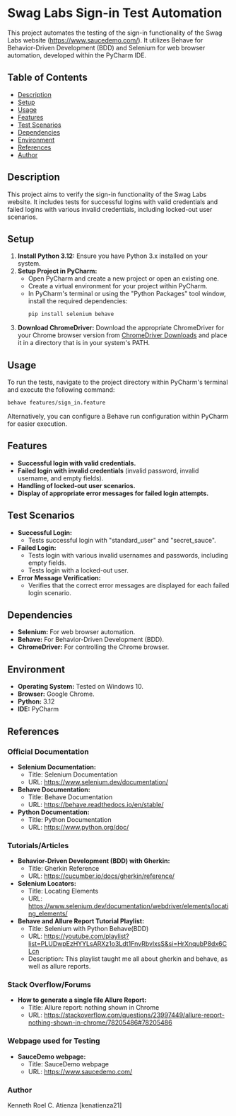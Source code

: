 # Swag Labs Sign-in Test Automation

This project automates the testing of the sign-in functionality of the Swag Labs website (https://www.saucedemo.com/). It utilizes Behave for Behavior-Driven Development (BDD) and Selenium for web browser automation, developed within the PyCharm IDE.

## Table of Contents

* [Description](#description)
* [Setup](#setup)
* [Usage](#usage)
* [Features](#features)
* [Test Scenarios](#test-scenarios)
* [Dependencies](#dependencies)
* [Environment](#environment)
* [References](#references)
* [Author](#author)

## Description <a id="description"></a>

This project aims to verify the sign-in functionality of the Swag Labs website. It includes tests for successful logins with valid credentials and failed logins with various invalid credentials, including locked-out user scenarios.

## Setup <a id="setup"></a>

1.  **Install Python 3.12:** Ensure you have Python 3.x installed on your system.
2.  **Setup Project in PyCharm:**
    * Open PyCharm and create a new project or open an existing one.
    * Create a virtual environment for your project within PyCharm.
    * In PyCharm's terminal or using the "Python Packages" tool window, install the required dependencies:
        ```bash
        pip install selenium behave
        ```
3.  **Download ChromeDriver:** Download the appropriate ChromeDriver for your Chrome browser version from [ChromeDriver Downloads](https://chromedriver.chromium.org/downloads) and place it in a directory that is in your system's PATH.

## Usage <a id="usage"></a>

To run the tests, navigate to the project directory within PyCharm's terminal and execute the following command:

```bash
behave features/sign_in.feature
```

Alternatively, you can configure a Behave run configuration within PyCharm for easier execution.

## Features <a id="features"></a>

* **Successful login with valid credentials.**
* **Failed login with invalid credentials** (invalid password, invalid username, and empty fields).
* **Handling of locked-out user scenarios.**
* **Display of appropriate error messages for failed login attempts.**

## Test Scenarios <a id="test-scenarios"></a>

* **Successful Login:**
    * Tests successful login with "standard\_user" and "secret\_sauce".
* **Failed Login:**
    * Tests login with various invalid usernames and passwords, including empty fields.
    * Tests login with a locked-out user.
* **Error Message Verification:**
    * Verifies that the correct error messages are displayed for each failed login scenario.

## Dependencies <a id="dependencies"></a>

* **Selenium:** For web browser automation.
* **Behave:** For Behavior-Driven Development (BDD).
* **ChromeDriver:** For controlling the Chrome browser.

## Environment <a id="environment"></a>

* **Operating System:** Tested on Windows 10.
* **Browser:** Google Chrome.
* **Python:** 3.12
* **IDE:** PyCharm

## References <a id="references"></a>

### Official Documentation

* **Selenium Documentation:**
    * Title: Selenium Documentation
    * URL: https://www.selenium.dev/documentation/
* **Behave Documentation:**
    * Title: Behave Documentation
    * URL: https://behave.readthedocs.io/en/stable/
* **Python Documentation:**
    * Title: Python Documentation
    * URL: https://www.python.org/doc/

### Tutorials/Articles

* **Behavior-Driven Development (BDD) with Gherkin:**
    * Title: Gherkin Reference
    * URL: https://cucumber.io/docs/gherkin/reference/
* **Selenium Locators:**
    * Title: Locating Elements
    * URL: https://www.selenium.dev/documentation/webdriver/elements/locating_elements/
* **Behave and Allure Report Tutorial Playlist:**
    * Title: Selenium with Python Behave(BDD)   
    * URL: https://youtube.com/playlist?list=PLUDwpEzHYYLsARXz1o3Ldt1FnvRbvlxsS&si=HrXnqubP8dx6CLcn
    * Description: This playlist taught me all about gherkin and behave, as well as allure reports.

### Stack Overflow/Forums

* **How to generate a single file Allure Report:**
    * Title: Allure report: nothing shown in Chrome
    * URL: https://stackoverflow.com/questions/23997449/allure-report-nothing-shown-in-chrome/78205486#78205486

### Webpage used for Testing

* **SauceDemo webpage:**
    * Title: SauceDemo webpage
    * URL: https://www.saucedemo.com/
 
### Author <a id="author"></a>
Kenneth Roel C. Atienza [kenatienza21]
